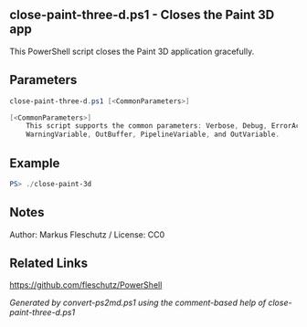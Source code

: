 ## close-paint-three-d.ps1 - Closes the Paint 3D app

This PowerShell script closes the Paint 3D application gracefully.

## Parameters
```powershell
close-paint-three-d.ps1 [<CommonParameters>]

[<CommonParameters>]
    This script supports the common parameters: Verbose, Debug, ErrorAction, ErrorVariable, WarningAction, 
    WarningVariable, OutBuffer, PipelineVariable, and OutVariable.
```

## Example
```powershell
PS> ./close-paint-3d

```

## Notes
Author: Markus Fleschutz / License: CC0

## Related Links
https://github.com/fleschutz/PowerShell

*Generated by convert-ps2md.ps1 using the comment-based help of close-paint-three-d.ps1*
